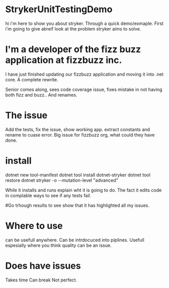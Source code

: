 # StrykerUnitTestingDemo

hi i'm here to show you about stryker. Through a quick demo/exmaple.
First i'm going to give abreif look at the problem stryker aims to solve.

# I'm a developer of the fizz buzz application at fizzbuzz inc.

I have just finished updating our fizzbuzz application and moving it into .net core.
A complete rewrite.

Senior comes along, sees code coverage issue, fixes mistake in not having both fizz and buzz.. 
And renames.

# The issue

Add the tests, fix the issue, show working app. extract constants and rename to cuase error.
Big issue for fizzbuzz org, what could they have done.

# install 

dotnet new tool-manifest
dotnet tool install dotnet-stryker
dotnet tool restore
 dotnet stryker -o --mutation-level "advanced"

 While it installs and runs explain wht it is going to do.
The fact it edits code in complable ways to see if any tests fail.

#Go trhough results to see show that it has highlighted all my issues.

# Where to use

can be usefull anywhere.
Can be intrdocuced into piplines.
Usefull espesially where you think quality can be an issue.

# Does have issues

Takes time
Can break
Not perfect.

